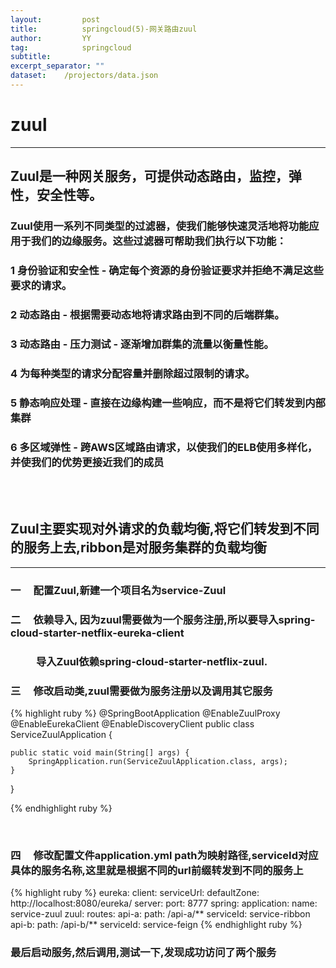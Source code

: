 ```yaml
---
layout:         post
title:     		springcloud(5)-网关路由zuul
author:     	YY
tag:            springcloud
subtitle:    	
excerpt_separator: ""
dataset:    /projectors/data.json
---
```

<h1>zuul</h1>
<hr>
<h2>Zuul是一种网关服务，可提供动态路由，监控，弹性，安全性等。</h2>

<h3>Zuul使用一系列不同类型的过滤器，使我们能够快速灵活地将功能应用于我们的边缘服务。这些过滤器可帮助我们执行以下功能：</h3>
<h3>1 身份验证和安全性 - 确定每个资源的身份验证要求并拒绝不满足这些要求的请求。</h3>
<h3>2 动态路由 - 根据需要动态地将请求路由到不同的后端群集。</h3>
<h3>3 动态路由 - 压力测试 - 逐渐增加群集的流量以衡量性能。</h3>
<h3>4 为每种类型的请求分配容量并删除超过限制的请求。</h3>
<h3>5 静态响应处理 - 直接在边缘构建一些响应，而不是将它们转发到内部集群</h3>
<h3>6 多区域弹性 - 跨AWS区域路由请求，以使我们的ELB使用多样化，并使我们的优势更接近我们的成员</h3>
<br>
<br>

<h2>Zuul主要实现对外请求的负载均衡,将它们转发到不同的服务上去,ribbon是对服务集群的负载均衡</h2>
<hr>

<h3>一 &ensp;&ensp;配置Zuul,新建一个项目名为service-Zuul </h3>
<h3>二 &ensp;&ensp;依赖导入, 因为zuul需要做为一个服务注册,所以要导入spring-cloud-starter-netflix-eureka-client</h3>
<h3>&ensp;&ensp;&ensp;&ensp;&ensp;导入Zuul依赖spring-cloud-starter-netflix-zuul.</h3>
<h3>三 &ensp;&ensp;修改启动类,zuul需要做为服务注册以及调用其它服务</h3>
 
{% highlight ruby %}
@SpringBootApplication
@EnableZuulProxy
@EnableEurekaClient
@EnableDiscoveryClient
public class ServiceZuulApplication {

	public static void main(String[] args) {
		SpringApplication.run(ServiceZuulApplication.class, args);
	}

}

{% endhighlight ruby %}
 
<br>
<h3>四 &ensp;&ensp;修改配置文件application.yml  path为映射路径,serviceId对应具体的服务名称,这里就是根据不同的url前缀转发到不同的服务上</h3>
{% highlight ruby %}
eureka:
  client:
    serviceUrl:
      defaultZone: http://localhost:8080/eureka/
server:
  port: 8777
spring:
  application:
    name: service-zuul
zuul:
  routes:
    api-a:
      path: /api-a/**
      serviceId: service-ribbon
    api-b:
      path: /api-b/**
      serviceId: service-feign  
{% endhighlight ruby %}
<h3>最后启动服务,然后调用,测试一下,发现成功访问了两个服务</font></h3>
 
     











